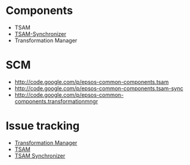 # Components #

  * TSAM
  * [TSAM-Synchronizer](TSAM_Synchronizer.md)
  * Transformation Manager

# SCM #

  * http://code.google.com/p/epsos-common-components.tsam
  * http://code.google.com/p/epsos-common-components.tsam-sync
  * http://code.google.com/p/epsos-common-components.transformationmngr

# Issue tracking #

  * [Transformation Manager](https://openncp.atlassian.net/browse/TM/component/10110)
  * [TSAM](https://openncp.atlassian.net/browse/TM/component/10111)
  * [TSAM Synchronizer](https://openncp.atlassian.net/browse/TM/component/10112)